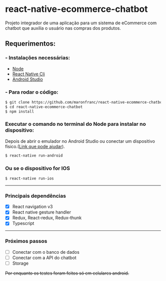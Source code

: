 # react-native-ecommerce-chatbot

Projeto integrador de uma aplicação para um sistema de eCommerce com chatbot que auxilia o usuário nas compras dos produtos.

## Requerimentos:
### - Instalações necessárias:
- [Node](https://nodejs.org/en/)
- [React Native Cli](https://facebook.github.io/react-native/docs/getting-started.html)
- [Android Studio](https://developer.android.com/studio/index.html)

### - Para rodar o código:
```sh
$ git clone https://github.com/maronfranc/react-native-ecommerce-chatbot
$ cd react-native-ecommerce-chatbot
$ npm install
```

### Executar o comando no terminal do Node para instalar no dispositivo:
Depois de abrir o emulador no Android Studio ou conectar um dispositivo físico.([Link que pode ajudar](https://facebook.github.io/react-native/docs/running-on-device)).
```sh
$ react-native run-android
```
### Ou se o dispositivo for IOS
```sh
$ react-native run-ios
```
---
### Principais dependências

- [x] React navigation v3
- [x] React native gesture handler
- [x] Redux, React-redux, Redux-thunk
- [x] Typescript
--- 
### Próximos passos

- [ ] Conectar com o banco de dados
- [ ] Conectar com a API do chatbot
- [ ] Storage

~~Por enquanto os testes foram feitos só em celulares android.~~

